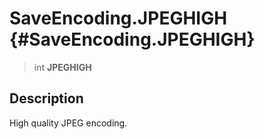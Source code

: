 SaveEncoding.JPEGHIGH {#SaveEncoding.JPEGHIGH}
=====================

> int **JPEGHIGH**

Description
-----------

High quality JPEG encoding.
